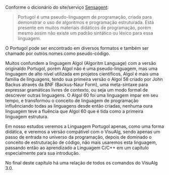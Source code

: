 Conforme o dicionário do site/serviço [Sensagent](http://dicionario.sensagent.com/portugol/pt-pt/):
>Portugol é uma pseudo-linguagem de programação, criada para demonstrar o uso de algoritmos e programação estruturada. Está presente em muitos materiais didáticos de programação, porém mesmo assim não existe um padrão sintático ou léxico para essa linguagem. 

O Portugol pode ser encontrado em diversos formatos e também ser chamado por outros nomes como pseudo-código.

Muitos confundem a linguagem Algol (Algoritm Language) com a versão originaldo Portugol, porém Algol não é uma pseudo-linguagem, mas uma linguagem de alto nível utilizada em projetos científicos, Algol é mais uma familia de linguagens, tendo sua primeira versão o Algol 58 criado por John Backus através da BNF (Backus-Naur Form), uma meta-sintaxe para expressar gramáticas livres de contexto, ou seja um modo formal de descrever outras linguagens. O Algol 60 foi uma linguagem impar em seu tempo, e transformou o conceito de linguagem de programação influênciando todas as linguagens desde então criadas, nenhuma oura linguagem teve a fluência que Algol 60 que é tida como a primeira linguagem estrutura.

Em nosso estudos veremos a Linguagem Portugol apenas, como uma forma didática, e veremos a versão compátivel com o VisuAlg, sendo apenas um passo de entrada no universo da programação, depois de dominado o conceito de estruturação de código, não mais usaremos esta linguagem, passando então ao aprendizado a Linguagem C/C++ em um capítulo especialmente para sua introdução.

No final deste capítulo há uma relação de todos os comandos do VisuAlg 3.0.







